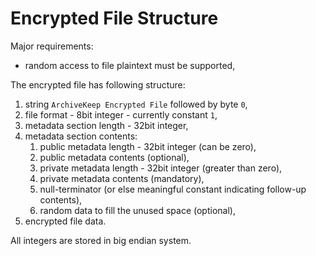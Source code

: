 Encrypted File Structure
========================

Major requirements:

- random access to file plaintext must be supported,

The encrypted file has following structure:

1. string `ArchiveKeep Encrypted File` followed by byte `0`,
2. file format - 8bit integer - currently constant `1`,
3. metadata section length - 32bit integer, 
4. metadata section contents:
   1. public metadata length - 32bit integer (can be zero), 
   2. public metadata contents (optional),
   3. private metadata length - 32bit integer (greater than zero),
   4. private metadata contents (mandatory),
   5. null-terminator (or else meaningful constant indicating follow-up contents),
   6. random data to fill the unused space (optional),
5. encrypted file data. 

All integers are stored in big endian system.

